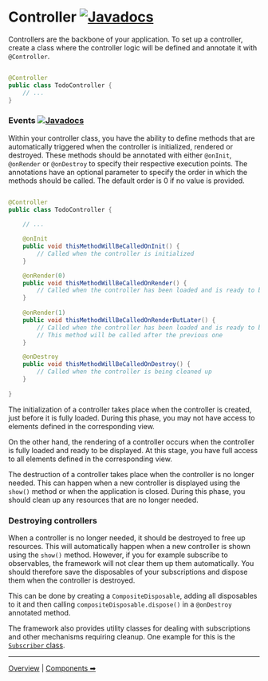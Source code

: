 # Controller [![Javadocs](https://javadoc.io/badge2/org.fulib/fulibFx/Javadocs.svg?color=green)](https://javadoc.io/doc/org.fulib/fulibFx/latest/org/fulib/fx/annotation/controller/Controller.html) 

Controllers are the backbone of your application. To set up a controller, create a class where the controller logic will
be defined and annotate it with `@Controller`.

```java

@Controller
public class TodoController {
    // ...
}
```

### Events [![Javadocs](https://javadoc.io/badge2/org.fulib/fulibFx/Javadocs.svg?color=green)](https://javadoc.io/doc/org.fulib/fulibFx/latest/org/fulib/fx/annotation/event)

Within your controller class, you have the ability to define methods that are automatically triggered when the
controller is initialized, rendered or destroyed. These methods should be annotated with either `@onInit`, `@onRender`
or `@onDestroy` to specify their respective execution points. The annotations have an optional parameter to specify the
order in which the methods should be called. The default order is 0 if no value is provided.

```java

@Controller
public class TodoController {
    
    // ...

    @onInit
    public void thisMethodWillBeCalledOnInit() {
        // Called when the controller is initialized
    }

    @onRender(0)
    public void thisMethodWillBeCalledOnRender() {
        // Called when the controller has been loaded and is ready to be displayed
    }
    
    @onRender(1)
    public void thisMethodWillBeCalledOnRenderButLater() {
        // Called when the controller has been loaded and is ready to be displayed
        // This method will be called after the previous one
    }

    @onDestroy
    public void thisMethodWillBeCalledOnDestroy() {
        // Called when the controller is being cleaned up
    }
    
}
```

The initialization of a controller takes place when the controller is created, just before it is fully loaded. During
this phase, you may not have access to elements defined in the corresponding view.

On the other hand, the rendering of a controller occurs when the controller is fully loaded and ready to be displayed.
At this stage, you have full access to all elements defined in the corresponding view.

The destruction of a controller takes place when the controller is no longer needed. This can happen when a new controller
is displayed using the `show()` method or when the application is closed. During this phase, you should clean up any
resources that are no longer needed.

### Destroying controllers

When a controller is no longer needed, it should be destroyed to free up resources. This will automatically happen when
a new controller is shown using the `show()` method. However, if you for example subscribe to observables, the framework
will not clear them up them automatically. You should therefore save the disposables of your subscriptions and dispose them
when the controller is destroyed.

This can be done by creating a `CompositeDisposable`, adding all disposables to it and then calling `compositeDisposable.dispose()`
in a `@onDestroy` annotated method.

The framework also provides utility classes for dealing with subscriptions and other mechanisms requiring cleanup.
One example for this is the [`Subscriber` class](../features/1-subscriber.md).


---

[Overview](README.md) | [Components ➡](2-components.md)